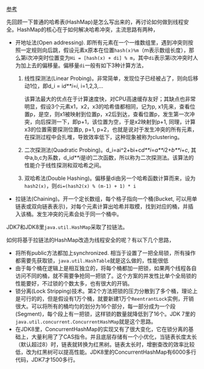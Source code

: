[参考](https://soulmachine.gitbooks.io/system-design/content/cn/hashmap.html)

先回顾一下普通的哈希表(HashMap)是怎么写出来的，再讨论如何做到线程安全。HashMap的核心在于如何解决哈希冲突，主流思路有两种，

- 开地址法(Open addressing). 即所有元素在一个一维数组里，遇到冲突则按照一定规则向后跳，假设元素x原本在位置`hash(x)%m`（m表示数组长度），那么第i次冲突时位置变为`Hi = [hash(x) + di] % m`，其中`di`表示第i次冲突时人为加上去的偏移量。偏移量`di`一般有如下3种计算方法，

  1. 线性探测法(Linear Probing)。非常简单，发现位子已经被占了，则向后移动1位，即d_i = i*d**i*=*i*, i=1,2,3,...

     该算法最大的优点在于计算速度快，对CPU高速缓存友好；其缺点也非常明显，假设3个元素x1，x2，x3的哈希值都相同，记为p, x1先来，查看位置p，是空，则x1被映射到位置p，x2后到达，查看位置p，发生第一次冲突，向后探测一下，即p+1，该位置为空，于是x2映射到p+1, 同理，计算x3的位置需要探测位置p, p+1, p+2，也就是说对于发生冲突的所有元素，在探测过程中会扎堆，导致效率低下，这种现象被称为clustering。

  2. 二次探测法(Quadratic Probing)。d_i=ai^2+bi+c*d**i*=*a**i*2+*b**i*+*c*, 其中a,b,c为系数，d_i*d**i*是i的二次函数，所以称为二次探测法。该算法的性能介于线性探测和双哈希之间。

  3. 双哈希法(Double Hashing)。偏移量di由另一个哈希函数计算而来，设为`hash2(x)`，则`di=(hash2(x) % (m-1) + 1) * i`

- 拉链法(Chaining)。开一个定长数组，每个格子指向一个桶(Bucket, 可以用单链表或双向链表表示)，对每个元素计算出哈希并取模，找到对应的桶，并插入该桶。发生冲突的元素会处于同一个桶中。

JDK7和JDK8里`java.util.HashMap`采取了拉链法。

如何将基于拉链法的HashMap改造为线程安全的呢？有以下几个思路，

- 将所有public方法都加上synchronized. 相当于设置了一把全局锁，所有操作都需要先获取锁，`java.util.HashTable`就是这么做的，性能很低
- 由于每个桶在逻辑上是相互独立的，将每个桶都加一把锁，如果两个线程各自访问不同的桶，就不需要争抢同一把锁了。这个方案的并发性比单个全局锁的性能要好，不过锁的个数太多，也有很大的开销。
- 锁分离(Lock Stripping)技术。第2个方法把锁的压力分散到了多个桶，理论上是可行的的，但是假设有1万个桶，就要新建1万个`ReentrantLock`实例，开销很大。可以将所有的桶均匀的划分为16个部分，每一部分成为一个段(Segment)，每个段上有一把锁，这样锁的数量就降低到了16个。JDK 7里的`java.util.concurrent.ConcurrentHashMap`就是这个思路。
- 在JDK8里，ConcurrentHashMap的实现又有了很大变化，它在锁分离的基础上，大量利用了了CAS指令。并且底层存储有一个小优化，当链表长度太长（默认超过8）时，链表就转换为红黑树。链表太长时，增删查改的效率比较低，改为红黑树可以提高性能。JDK8里的ConcurrentHashMap有6000多行代码，JDK7才1500多行。